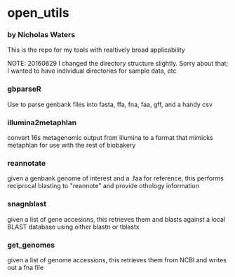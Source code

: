# open_utils
### by Nicholas Waters

This is the repo for my tools with realtively broad applicability

NOTE: 20160629 I changed the directory structure slightly.  Sorry about that; I wanted to have individual directories for sample data, etc

### gbparseR
Use to parse genbank files into fasta, ffa, fna, faa, gff, and a handy csv

### illumina2metaphlan
convert 16s metagenomic output from illumina to a format that mimicks metaphlan for use with the rest of biobakery

### reannotate
given a genbank genome of interest and a .faa for reference, this performs reciprocal blasting to "reannote" and provide othology information

### snagnblast
given a list of gene accesions, this retrieves them and blasts against a local BLAST database using either blastn or tblastx

### get_genomes
given a list of genome accessions, this retrieves them from NCBI and writes out a fna file